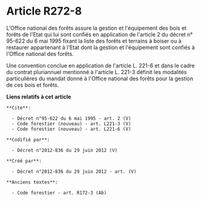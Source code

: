 # Article R272-8

L'Office national des forêts assure la gestion et l'équipement des bois et forêts de l'Etat qui lui sont confiés en
application de l'article 2 du décret n° 95-622 du 6 mai 1995 fixant la liste des forêts et terrains à boiser ou à restaurer
appartenant à l'Etat dont la gestion et l'équipement sont confiés à l'Office national des forêts.

Une convention conclue en application de l'article L. 221-6 et dans le cadre du contrat pluriannuel mentionné à l'article L.
221-3 définit les modalités particulières du mandat donné à l'Office national des forêts pour la gestion de ces bois et
forêts.

**Liens relatifs à cet article**

	**Cite**:

	  - Décret n°95-622 du 6 mai 1995 - art. 2 (V)
	  - Code forestier (nouveau) - art. L221-3 (V)
	  - Code forestier (nouveau) - art. L221-6 (V)

	**Codifié par**:

	  - Décret n°2012-836 du 29 juin 2012 (V)

	**Créé par**:

	  - Décret n°2012-836 du 29 juin 2012 - art. (V)

	**Anciens textes**:

	  - Code forestier - art. R172-3 (Ab)
